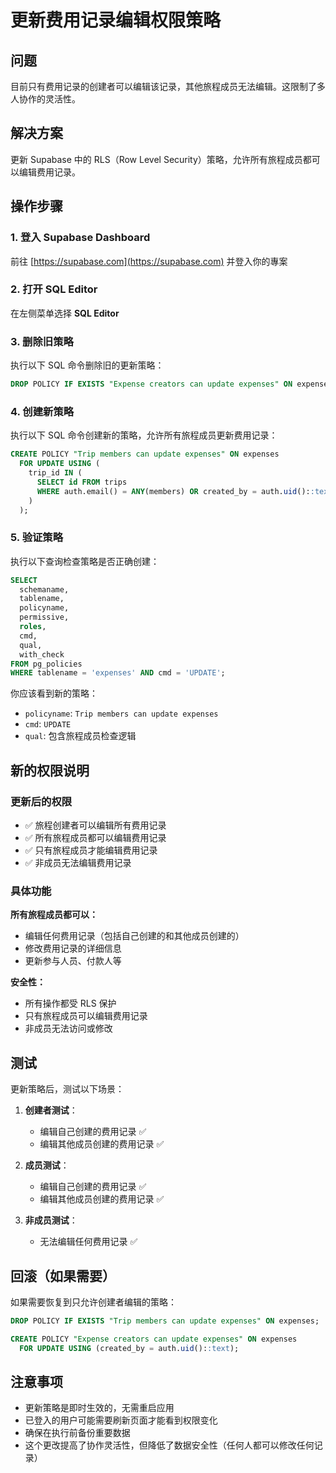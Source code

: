 # 更新费用记录编辑权限策略

## 问题
目前只有费用记录的创建者可以编辑该记录，其他旅程成员无法编辑。这限制了多人协作的灵活性。

## 解决方案
更新 Supabase 中的 RLS（Row Level Security）策略，允许所有旅程成员都可以编辑费用记录。

## 操作步骤

### 1. 登入 Supabase Dashboard
前往 [https://supabase.com](https://supabase.com) 并登入你的專案

### 2. 打开 SQL Editor
在左侧菜单选择 **SQL Editor**

### 3. 删除旧策略
执行以下 SQL 命令删除旧的更新策略：

```sql
DROP POLICY IF EXISTS "Expense creators can update expenses" ON expenses;
```

### 4. 创建新策略
执行以下 SQL 命令创建新的策略，允许所有旅程成员更新费用记录：

```sql
CREATE POLICY "Trip members can update expenses" ON expenses
  FOR UPDATE USING (
    trip_id IN (
      SELECT id FROM trips 
      WHERE auth.email() = ANY(members) OR created_by = auth.uid()::text
    )
  );
```

### 5. 验证策略
执行以下查询检查策略是否正确创建：

```sql
SELECT 
  schemaname,
  tablename,
  policyname,
  permissive,
  roles,
  cmd,
  qual,
  with_check
FROM pg_policies 
WHERE tablename = 'expenses' AND cmd = 'UPDATE';
```

你应该看到新的策略：
- `policyname`: `Trip members can update expenses`
- `cmd`: `UPDATE`
- `qual`: 包含旅程成员检查逻辑

## 新的权限说明

### 更新后的权限
- ✅ 旅程创建者可以编辑所有费用记录
- ✅ 所有旅程成员都可以编辑费用记录
- ✅ 只有旅程成员才能编辑费用记录
- ✅ 非成员无法编辑费用记录

### 具体功能

**所有旅程成员都可以：**
- 编辑任何费用记录（包括自己创建的和其他成员创建的）
- 修改费用记录的详细信息
- 更新参与人员、付款人等

**安全性：**
- 所有操作都受 RLS 保护
- 只有旅程成员可以编辑费用记录
- 非成员无法访问或修改

## 测试

更新策略后，测试以下场景：

1. **创建者测试**：
   - 编辑自己创建的费用记录 ✅
   - 编辑其他成员创建的费用记录 ✅

2. **成员测试**：
   - 编辑自己创建的费用记录 ✅
   - 编辑其他成员创建的费用记录 ✅

3. **非成员测试**：
   - 无法编辑任何费用记录 ✅

## 回滚（如果需要）

如果需要恢复到只允许创建者编辑的策略：

```sql
DROP POLICY IF EXISTS "Trip members can update expenses" ON expenses;

CREATE POLICY "Expense creators can update expenses" ON expenses
  FOR UPDATE USING (created_by = auth.uid()::text);
```

## 注意事项

- 更新策略是即时生效的，无需重启应用
- 已登入的用户可能需要刷新页面才能看到权限变化
- 确保在执行前备份重要数据
- 这个更改提高了协作灵活性，但降低了数据安全性（任何人都可以修改任何记录）
